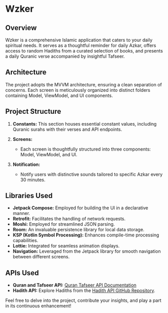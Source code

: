 # Wzker
## Overview

Wzker is a comprehensive Islamic application that caters to your daily spiritual needs. It serves as a thoughtful reminder for daily Azkar, offers access to random Hadiths from a curated selection of books, and presents a daily Quranic verse accompanied by insightful Tafseer.

## Architecture

The project adopts the MVVM architecture, ensuring a clean separation of concerns. Each screen is meticulously organized into distinct folders containing Model, ViewModel, and UI components.

## Project Structure

1. **Constants:** This section houses essential constant values, including Quranic surahs with their verses and API endpoints.

2. **Screens:**
   - Each screen is thoughtfully structured into three components: Model, ViewModel, and UI.
  
3. **Notification:**
   - Notify users with distinctive sounds tailored to specific Azkar every 30 minutes.

## Libraries Used

- **Jetpack Compose:** Employed for building the UI in a declarative manner.
- **Retrofit:** Facilitates the handling of network requests.
- **Moshi:** Employed for streamlined JSON parsing.
- **Room:** An invaluable persistence library for local data storage.
- **KSP (Kotlin Symbol Processing):** Enhances compile-time processing capabilities.
- **Lottie:** Integrated for seamless animation displays.
- **Navigation:** Leveraged from the Jetpack library for smooth navigation between different screens.

## APIs Used

- **Quran and Tafseer API:** [Quran Tafseer API Documentation](http://api.quran-tafseer.com/en/docs/)
- **Hadith API:** Explore Hadiths from the [Hadith API GitHub Repository](https://github.com/gadingnst/hadith-api).

Feel free to delve into the project, contribute your insights, and play a part in its continuous enhancement!

